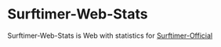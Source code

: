 # Surftimer-Web-Stats

Surftimer-Web-Stats is Web with statistics for [Surftimer-Official](https://github.com/surftimer/Surftimer-Official)